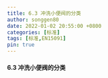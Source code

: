 ```yaml
---
title: 6.3 冲洗小便阀的分类
author: songgen80
date: 2022-01-02 20:55:00 +0800
categories: [标准]
tags: [标准,EN15091]
pin: true
---
```


#### 6.3 冲洗小便阀的分类


